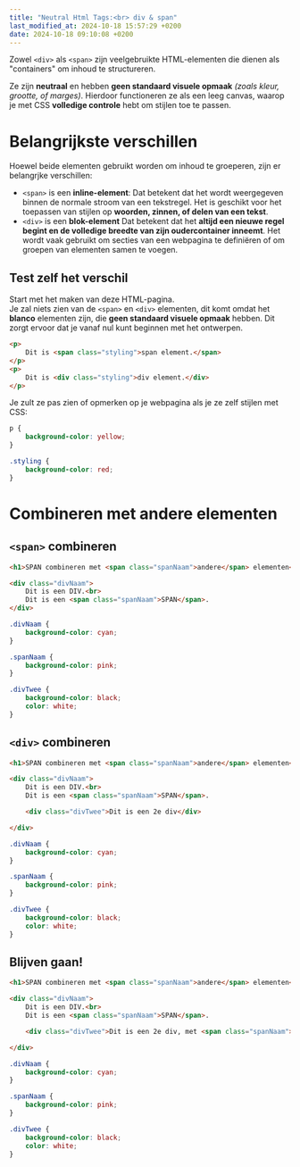 ```yaml
---
title: "Neutral Html Tags:<br> div & span"
last_modified_at: 2024-10-18 15:57:29 +0200
date: 2024-10-18 09:10:08 +0200
---
```


Zowel `<div>` als `<span>` zijn veelgebruikte HTML-elementen die dienen als "containers" om inhoud te structureren.

Ze zijn **neutraal** en hebben **geen standaard visuele opmaak** *(zoals kleur, grootte, of marges)*. Hierdoor functioneren ze als een leeg canvas, waarop je met CSS **volledige controle** hebt om stijlen toe te passen.

# Belangrijkste verschillen

Hoewel beide elementen gebruikt worden om inhoud te groeperen, zijn er belangrjke verschillen:
- `<span>` is een **inline-element**:
    Dat betekent dat het wordt weergegeven binnen de normale stroom van een tekstregel. 
    Het is geschikt voor het toepassen van stijlen op **woorden, zinnen, of delen van een tekst**.
- `<div>` is een **blok-element**
    Dat betekent dat het **altijd een nieuwe regel begint en de volledige breedte van zijn oudercontainer inneemt**.
    Het wordt vaak gebruikt om secties van een webpagina te definiëren of om groepen van elementen samen te voegen.

## Test zelf het verschil

Start met het maken van deze HTML-pagina.  
Je zal niets zien van de `<span>` en `<div>` elementen, dit komt omdat het **blanco** elementen zijn, die **geen standaard visuele opmaak** hebben. Dit zorgt ervoor dat je vanaf nul kunt beginnen met het ontwerpen.

```html
<p>
    Dit is <span class="styling">span element.</span>
</p>
<p>
    Dit is <div class="styling">div element.</div>
</p>
```

Je zult ze pas zien of opmerken op je webpagina als je ze zelf stijlen met CSS: 

```css
p {
    background-color: yellow;
}

.styling {
    background-color: red;
}
```

# Combineren met andere elementen

## `<span>` combineren

```html
<h1>SPAN combineren met <span class="spanNaam">andere</span> elementen</h1>

<div class="divNaam">
    Dit is een DIV.<br>
    Dit is een <span class="spanNaam">SPAN</span>.
</div>
```

```css
.divNaam {
    background-color: cyan;
}

.spanNaam {
    background-color: pink;
}

.divTwee {
    background-color: black;
    color: white;
}
```

## `<div>` combineren

```html
<h1>SPAN combineren met <span class="spanNaam">andere</span> elementen</h1>

<div class="divNaam">
    Dit is een DIV.<br>
    Dit is een <span class="spanNaam">SPAN</span>.

    <div class="divTwee">Dit is een 2e div</div>

</div>
```

```css
.divNaam {
    background-color: cyan;
}

.spanNaam {
    background-color: pink;
}

.divTwee {
    background-color: black;
    color: white;
}
```

## Blijven gaan!

```html
<h1>SPAN combineren met <span class="spanNaam">andere</span> elementen</h1>

<div class="divNaam">
    Dit is een DIV.<br>
    Dit is een <span class="spanNaam">SPAN</span>.

    <div class="divTwee">Dit is een 2e div, met <span class="spanNaam">terug</span> een span</div>

</div>
```

```css
.divNaam {
    background-color: cyan;
}

.spanNaam {
    background-color: pink;
}

.divTwee {
    background-color: black;
    color: white;
}
```
